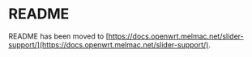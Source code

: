 # README

README has been moved to [https://docs.openwrt.melmac.net/slider-support/](https://docs.openwrt.melmac.net/slider-support/).
